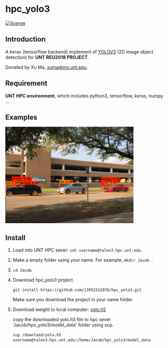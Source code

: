 # hpc_yolo3

[![license](https://img.shields.io/github/license/mashape/apistatus.svg)](LICENSE)

## Introduction

A keras (tensorflow backend) implement of [YOLOV3](https://arxiv.org/abs/1804.02767) (2D image object detection) for **UNT REU2018 PROJECT**.

Donated by Xu Ma, xuma@my.unt.edu.

## Requirement

**UNT HPC environment**, which includes python3, tensorflow, keras, numpy ...

## Examples

<img src="https://github.com/13952522076/hpc_yolo3/blob/master/Images/results/result_111.PNG" height="300">

## Install
1. Load into UNT HPC sever: 
  ```ssh username@talon3.hpc.unt.edu```.
2. Make a empty folder using your name. For example, 
  ```mkdir Jacob ```.
3. ```cd Jacob```.
4. Download hpc_yolo3 project.
   ```
   git install https://github.com/13952522076/hpc_yolo3.git
   ```
   Make sure you download the project in your name folder.
5. Download weight to local computer: [yolo.h5](https://drive.google.com/open?id=15CpTnn_uAoJf4h4sxrFGfs1E9Ak7cXqs)
   
   copy the downloaded yolo.h5 file to hpc sever 'Jacob/hpc_yolo3/model_data' folder using scp.
   ```
   scp /download/yolo.h5 username@talon3.hpc.unt.edu:/home/Jacob/hpc_yolo3/model_data
   ```
   

